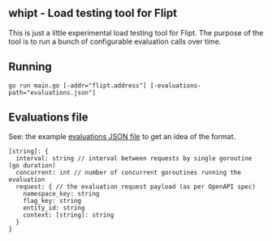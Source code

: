 whipt - Load testing tool for Flipt
-----------------------------------

This is just a little experimental load testing tool for Flipt.
The purpose of the tool is to run a bunch of configurable evaluation calls over time.

## Running

```
go run main.go [-addr="flipt.address"] [-evaluations-path="evaluations.json"]
```

## Evaluations file

See: the example [evaluations JSON file](./evaluations.json) to get an idea of the format.

```CUE
[string]: {
  interval: string // interval between requests by single goroutine (go duration)
  concurrent: int // number of concurrent goroutines running the evaluation
  request: { // the evaluation request payload (as per OpenAPI spec)
    namespace_key: string
    flag_key: string
    entity_id: string
    context: [string]: string 
  }
}
```
